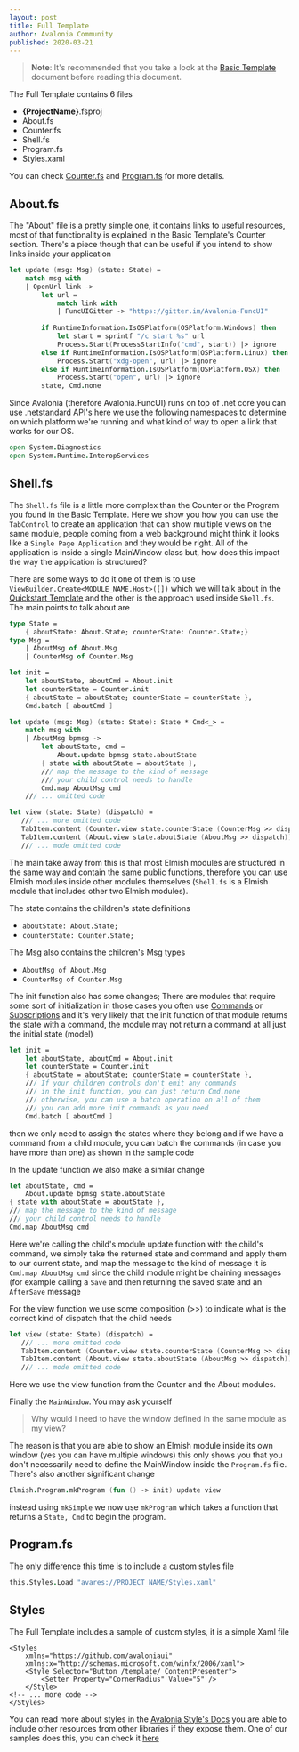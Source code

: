 ```yaml
---
layout: post
title: Full Template
author: Avalonia Community
published: 2020-03-21
---
```

> **Note**: It's recommended that you take a look at the [Basic Template](./Basic-Template.html) document before reading this document.

The Full Template contains 6 files
- **{ProjectName}**.fsproj
- About.fs
- Counter.fs
- Shell.fs
- Program.fs
- Styles.xaml

You can check [Counter.fs](./Basic-Template.html#counterfs) and [Program.fs](./Basic-Template.html#programfs) for more details.

## About.fs
The "About" file is a pretty simple one, it contains links to useful resources, most of that functionality is explained in the Basic Template's Counter section. There's a piece though that can be useful if you intend to show links inside your application
```fsharp
let update (msg: Msg) (state: State) =
    match msg with
    | OpenUrl link -> 
        let url = 
            match link with 
            | FuncUIGitter -> "https://gitter.im/Avalonia-FuncUI"
                
        if RuntimeInformation.IsOSPlatform(OSPlatform.Windows) then
            let start = sprintf "/c start %s" url
            Process.Start(ProcessStartInfo("cmd", start)) |> ignore
        else if RuntimeInformation.IsOSPlatform(OSPlatform.Linux) then
            Process.Start("xdg-open", url) |> ignore
        else if RuntimeInformation.IsOSPlatform(OSPlatform.OSX) then
            Process.Start("open", url) |> ignore
        state, Cmd.none
```
Since Avalonia (therefore Avalonia.FuncUI) runs on top of .net core you can use .netstandard API's
here we use the following namespaces to determine on which platform we're running and what kind of way to open a link that works for our OS.
``` fsharp
open System.Diagnostics
open System.Runtime.InteropServices
```

## Shell.fs
The `Shell.fs` file is a little more complex than the Counter or the Program you found in the Basic Template. Here we show you how you can use the `TabControl` to create an application that can show multiple views on the same module, people coming from a web background might think it looks like a `Single Page Application` and they would be right. All of the application is inside a single MainWindow class but, how does this impact the way the application is structured?

There are some ways to do it one of them is to use `ViewBuilder.Create<MODULE_NAME.Host>([])` which we will talk about in the [Quickstart Template](./Quickstart-Template.html)
and the other is the approach used inside `Shell.fs`. The main points to talk about are
```fsharp
type State =
    { aboutState: About.State; counterState: Counter.State;}
type Msg =
    | AboutMsg of About.Msg
    | CounterMsg of Counter.Msg

let init =
    let aboutState, aboutCmd = About.init
    let counterState = Counter.init
    { aboutState = aboutState; counterState = counterState },
    Cmd.batch [ aboutCmd ]

let update (msg: Msg) (state: State): State * Cmd<_> =
    match msg with
    | AboutMsg bpmsg ->
        let aboutState, cmd =
            About.update bpmsg state.aboutState
        { state with aboutState = aboutState },
        /// map the message to the kind of message 
        /// your child control needs to handle
        Cmd.map AboutMsg cmd
    /// ... omitted code

let view (state: State) (dispatch) =
   /// ... more omitted code
   TabItem.content (Counter.view state.counterState (CounterMsg >> dispatch))
   TabItem.content (About.view state.aboutState (AboutMsg >> dispatch)) 
   /// ... mode omitted code
```

The main take away from this is that most Elmish modules are structured in the same way and contain the same public functions, therefore you can use Elmish modules inside other modules themselves (`Shell.fs` is a Elmish module that includes other two Elmish modules).

The state contains the children's state definitions 
- `aboutState: About.State;`
- `counterState: Counter.State;`


The Msg also contains the children's Msg types
- `AboutMsg of About.Msg`
- `CounterMsg of Counter.Msg`


The init function also has some changes; There are modules that require some sort of initialization in those cases you often use [Commands](https://elmish.github.io/elmish/#Commands) or [Subscriptions](https://elmish.github.io/elmish/#Subscriptions) and it's very likely that the init function of that module returns the state with a command, the module may not return a command at all just the initial state (model)
```fsharp
let init =
    let aboutState, aboutCmd = About.init
    let counterState = Counter.init
    { aboutState = aboutState; counterState = counterState },
    /// If your children controls don't emit any commands
    /// in the init function, you can just return Cmd.none
    /// otherwise, you can use a batch operation on all of them
    /// you can add more init commands as you need
    Cmd.batch [ aboutCmd ]
```
then we only need to assign the states where they belong and if we have a command from a child module, you can batch the commands (in case you have more than one) as shown in the sample code

In the update function we also make a similar change
```fsharp
let aboutState, cmd =
    About.update bpmsg state.aboutState
{ state with aboutState = aboutState },
/// map the message to the kind of message 
/// your child control needs to handle
Cmd.map AboutMsg cmd
```
Here we're calling the child's module update function with the child's command, we simply take the returned state and command and apply them to our current state, and map the message to the kind of message it is `Cmd.map AboutMsg cmd` since the child module might be chaining messages (for example calling a `Save` and then returning the saved state and an `AfterSave` message

For the view function we use some composition (>>) to indicate what is the correct kind of dispatch that the child needs
```fsharp
let view (state: State) (dispatch) =
   /// ... more omitted code
   TabItem.content (Counter.view state.counterState (CounterMsg >> dispatch))
   TabItem.content (About.view state.aboutState (AboutMsg >> dispatch)) 
   /// ... mode omitted code
```
Here we use the view function from the Counter and the About modules.

Finally the `MainWindow`. You may ask yourself 
> Why would I need to have the window defined in the same module as my view?

The reason is that you are able to show an Elmish module inside its own window (yes you can have multiple windows) this only shows you that you don't necessarily need to define the MainWindow inside the `Program.fs` file. There's also another significant change

```fsharp
Elmish.Program.mkProgram (fun () -> init) update view
```
instead using `mkSimple` we now use `mkProgram` which takes a function that returns a `State, Cmd`
to begin the program.

## Program.fs
The only difference this time is to include a custom styles file
```fsharp
this.Styles.Load "avares://PROJECT_NAME/Styles.xaml"
```

## Styles
The Full Template includes a sample of custom styles, it is a simple Xaml file
```xaml
<Styles
    xmlns="https://github.com/avaloniaui"
    xmlns:x="http://schemas.microsoft.com/winfx/2006/xaml">
    <Style Selector="Button /template/ ContentPresenter">
        <Setter Property="CornerRadius" Value="5" />
    </Style>
<!-- ... more code -->
</Styles>
```
You can read more about styles in the [Avalonia Style's Docs](https://avaloniaui.net/docs/styles/styles)
you are able to include other resources from other libraries if they expose them. One of our samples does this, you can check it [here](https://github.com/AvaloniaCommunity/Avalonia.FuncUI/blob/master/src/Examples/Examples.MusicPlayer/Program.fs#L12)


